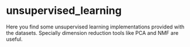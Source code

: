 # unsupervised_learning

Here you find some unsupervised learning implementations provided with the datasets. Specially dimension reduction tools like PCA and NMF are useful. 
